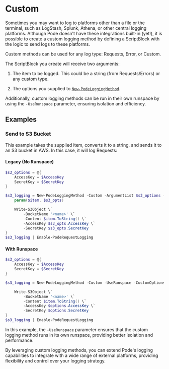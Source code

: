 # Custom

Sometimes you may want to log to platforms other than a file or the terminal, such as LogStash, Splunk, Athena, or other central logging platforms. Although Pode doesn't have these integrations built-in (yet!), it is possible to create a custom logging method by defining a ScriptBlock with the logic to send logs to these platforms.

Custom methods can be used for any log type: Requests, Error, or Custom.

The ScriptBlock you create will receive two arguments:

1. The item to be logged. This could be a string (from Requests/Errors) or any custom type.

2. The options you supplied to [`New-PodeLoggingMethod`](../../../../Functions/Logging/New-PodeLoggingMethod).

Additionally, custom logging methods can be run in their own runspace by using the `-UseRunspace` parameter, ensuring isolation and efficiency.

## Examples

### Send to S3 Bucket

This example takes the supplied item, converts it to a string, and sends it to an S3 bucket in AWS. In this case, it will log Requests:

#### Legacy (No Runspace)
```powershell
$s3_options = @{
    AccessKey = $AccessKey
    SecretKey = $SecretKey
}

$s3_logging = New-PodeLoggingMethod -Custom -ArgumentList $s3_options -ScriptBlock {
    param($item, $s3_opts)

    Write-S3Object \`
        -BucketName '<name>' \`
        -Content $item.ToString() \`
        -AccessKey $s3_opts.AccessKey \`
        -SecretKey $s3_opts.SecretKey
}
$s3_logging | Enable-PodeRequestLogging
```


#### With Runspace

```powershell
$s3_options = @{
    AccessKey = $AccessKey
    SecretKey = $SecretKey
}

$s3_logging = New-PodeLoggingMethod -Custom -UseRunspace -CustomOptions $s3_options -ScriptBlock {

    Write-S3Object \`
        -BucketName '<name>' \`
        -Content $item.ToString() \`
        -AccessKey $options.AccessKey \`
        -SecretKey $options.SecretKey
}
$s3_logging | Enable-PodeRequestLogging
```


In this example, the `-UseRunspace` parameter ensures that the custom logging method runs in its own runspace, providing better isolation and performance.

By leveraging custom logging methods, you can extend Pode's logging capabilities to integrate with a wide range of external platforms, providing flexibility and control over your logging strategy.
